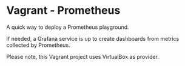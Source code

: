 # Vagrant - Prometheus

A quick way to deploy a Prometheus playground.

If needed, a Grafana service is up to create dashboards from metrics collected by Prometheus.

Please note, this Vagrant project uses VirtualBox as provider.

